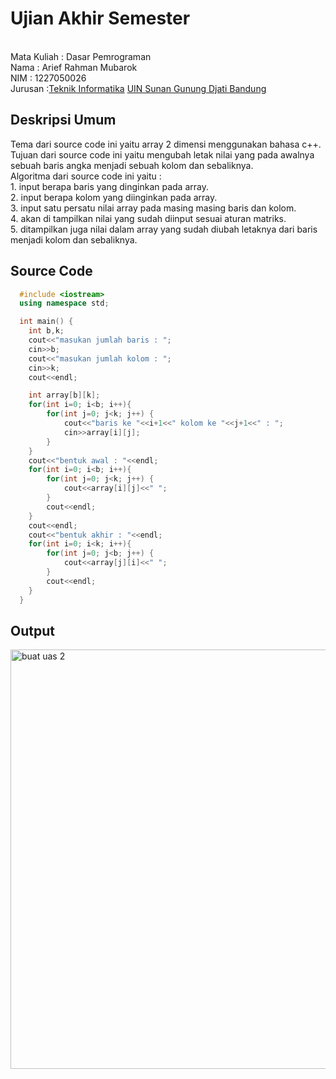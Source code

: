 # Ujian Akhir Semester 
<br>Mata Kuliah 	: Dasar Pemrograman
<br> Nama		: Arief Rahman Mubarok
<br>NIM		:	1227050026
<br>Jurusan		:[Teknik Informatika](http://if.uinsgd.ac.id/) [UIN Sunan Gunung Djati Bandung](https://uinsgd.ac.id/) 

## Deskripsi Umum

Tema dari source code ini yaitu array 2 dimensi menggunakan bahasa c++.
Tujuan dari source code ini yaitu mengubah letak nilai yang pada awalnya sebuah baris angka menjadi sebuah kolom dan sebaliknya.
<br> Algoritma dari source code ini yaitu :
<br> 1. input berapa baris yang dinginkan pada array.
<br> 2. input berapa kolom yang diinginkan pada array.
<br> 3. input satu persatu nilai array pada masing masing baris dan kolom.
<br> 4. akan di tampilkan nilai yang sudah diinput sesuai aturan matriks.
<br> 5. ditampilkan juga nilai dalam array yang sudah diubah letaknya dari baris menjadi kolom dan sebaliknya.

## Source Code

```C++
  #include <iostream>
  using namespace std;

  int main() {
	int b,k;
	cout<<"masukan jumlah baris : ";
	cin>>b;
	cout<<"masukan jumlah kolom : ";
	cin>>k;
	cout<<endl;

	int array[b][k];
	for(int i=0; i<b; i++){
		for(int j=0; j<k; j++) {
			cout<<"baris ke "<<i+1<<" kolom ke "<<j+1<<" : ";
			cin>>array[i][j];
		}
	}
	cout<<"bentuk awal : "<<endl;
	for(int i=0; i<b; i++){
		for(int j=0; j<k; j++) {
			cout<<array[i][j]<<" ";
		}
		cout<<endl;
	}
	cout<<endl;
	cout<<"bentuk akhir : "<<endl;
	for(int i=0; i<k; i++){
		for(int j=0; j<b; j++) {
			cout<<array[j][i]<<" ";	
		}
		cout<<endl;
	}
  }
 ```

## Output
<img width="671" alt="buat uas 2" src="https://user-images.githubusercontent.com/118902896/209353702-96367761-d3c6-4517-b560-dde19b91635b.png">
